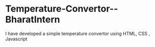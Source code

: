 # Temperature-Convertor--BharatIntern
I have developed a simple temperature convertor using HTML, CSS , Javascript
